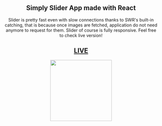 <div align="center">

## Simply Slider App made with React

Slider is pretty fast even with slow connections thanks to SWR's built-in catching,
that is because once images are fetched, application do not need anymore to request for them. Slider of course is fully responsive. Feel free to check live version!

<h2>
    <a href="https://mindyra-slider-swr.vercel.app/"><strong>LIVE</strong></a>
</h3>

<img src="https://i.imgur.com/0rTY6Z7.gif" height='200'/>

</div>
